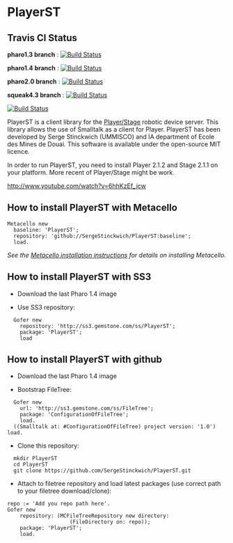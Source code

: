 # PlayerST


## Travis CI Status

**pharo1.3 branch** : [![Build Status](https://secure.travis-ci.org/SergeStinckwich/PlayerST.png?branch=pharo1.3)](http://travis-ci.org/SergeStinckwich/PlayerST) 

**pharo1.4 branch** : [![Build Status](https://secure.travis-ci.org/SergeStinckwich/PlayerST.png?branch=pharo1.4)](http://travis-ci.org/SergeStinckwich/PlayerST)

**pharo2.0 branch** : [![Build Status](https://secure.travis-ci.org/SergeStinckwich/PlayerST.png?branch=pharo2.0)](http://travis-ci.org/SergeStinckwich/PlayerST)

**squeak4.3 branch** : [![Build Status](https://secure.travis-ci.org/SergeStinckwich/PlayerST.png?branch=squeak4.3)](http://travis-ci.org/SergeStinckwich/PlayerST)


[![Build Status](https://secure.travis-ci.org/SergeStinckwich/PlayerST.png)](http://travis-ci.org/SergeStinckwich/PlayerST)

PlayerST is a client library for the [Player/Stage](https://github.com/rtv/Stage) robotic device server. This library allows the use of Smalltalk as a client for Player. 
PlayerST has been developed by Serge Stinckwich (UMMISCO) and IA department of Ecole des Mines de Douai. This software is available under the open-source MIT licence.

In order to run PlayerST, you need to install Player 2.1.2 and Stage 2.1.1 on your platform. More recent of Player/Stage might be work.

http://www.youtube.com/watch?v=6hhKzEf_jcw

## How to install PlayerST with Metacello

```Smalltalk
Metacello new
  baseline: 'PlayerST';
  repository: 'github://SergeStinckwich/PlayerST:baseline';
  load.
```

*See the [Metacello installation instructions](https://github.com/dalehenrich/metacello-work/blob/master/README.md) 
for details on installing Metacello.*

## How to install PlayerST with SS3

* Download the last Pharo 1.4 image

* Use SS3 repository:

```Smalltalk
  Gofer new
    repository: 'http://ss3.gemstone.com/ss/PlayerST';
    package: 'PlayerST';
    load
```

## How to install PlayerST with github

* Download the last Pharo 1.4 image

* Bootstrap FileTree:

```Smalltalk
  Gofer new
    url: 'http://ss3.gemstone.com/ss/FileTree';
    package: 'ConfigurationOfFileTree';
    load.
  ((Smalltalk at: #ConfigurationOfFileTree) project version: '1.0') load.
```

* Clone this repository:

```shell
  mkdir PlayerST
  cd PlayerST
  git clone https://github.com/SergeStinckwich/PlayerST.git
```

* Attach to filetree repository and load latest packages (use correct path to your filetree download/clone):

```Smalltalk
repo := 'Add you repo path here'.
Gofer new
    repository: (MCFileTreeRepository new directory: 
                    (FileDirectory on: repo));
    package: 'PlayerST';
    load.
```